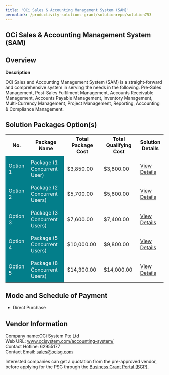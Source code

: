 ```yaml
---
title: 'OCi Sales & Accounting Management System (SAM)'
permalink: /productivity-solutions-grant/solutionrepo/solution753
---
```


## OCi Sales & Accounting Management System (SAM)

## Overview

**Description**

OCi Sales and Accounting Management System (SAM) is a straight-forward and comprehensive system in serving the needs in the following. Pre-Sales Management, Post-Sales Fulfilment Management, Accounts Receivable Management, Accounts Payable Management, Inventory Management, Multi-Currency Management, Project Management, Reporting, Accounting & Compliance Management.

## Solution Packages Option(s)

<table>
<tr>
<th><b>No.</b></th>
<th><b>Package Name</b></th>
<th><b>Total Package Cost</b></th>
<th><b>Total Qualifying Cost</b></th>
<th><b>Solution Details</b></th>
</tr>
<tr>
<td style='padding: 10px; background-color: #037E8A; color: #FFFFFF;'>Option 1</td>
<td style='padding: 10px; background-color: #037E8A; color: #FFFFFF;'>Package (1 Concurrent User)</td>
<td style='padding: 10px;'>$3,850.00</td>
<td style='padding: 10px;'>$3,800.00</td>
<td style='padding: 10px;'><a href='/images/psg/OCi_Desensitised_Annex_3_Part_1.pdf' target='_blank'>View Details</a></td>
</tr>
<tr>
<td style='padding: 10px; background-color: #037E8A; color: #FFFFFF;'>Option 2</td>
<td style='padding: 10px; background-color: #037E8A; color: #FFFFFF;'>Package (2 Concurrent Users)</td>
<td style='padding: 10px;'>$5,700.00</td>
<td style='padding: 10px;'>$5,600.00</td>
<td style='padding: 10px;'><a href='/images/psg/OCi_Desensitised_Annex_3_Part_2.pdf' target='_blank'>View Details</a></td>
</tr>
<tr>
<td style='padding: 10px; background-color: #037E8A; color: #FFFFFF;'>Option 3</td>
<td style='padding: 10px; background-color: #037E8A; color: #FFFFFF;'>Package (3 Concurrent Users)</td>
<td style='padding: 10px;'>$7,600.00</td>
<td style='padding: 10px;'>$7,400.00</td>
<td style='padding: 10px;'><a href='/images/psg/OCi_Desensitised_Annex_3_Part_3.pdf' target='_blank'>View Details</a></td>
</tr>
<tr>
<td style='padding: 10px; background-color: #037E8A; color: #FFFFFF;'>Option 4</td>
<td style='padding: 10px; background-color: #037E8A; color: #FFFFFF;'>Package (5 Concurrent Users)</td>
<td style='padding: 10px;'>$10,000.00</td>
<td style='padding: 10px;'>$9,800.00</td>
<td style='padding: 10px;'><a href='/images/psg/OCi_Desensitised_Annex_3_Part_4.pdf' target='_blank'>View Details</a></td>
</tr>
<tr>
<td style='padding: 10px; background-color: #037E8A; color: #FFFFFF;'>Option 5</td>
<td style='padding: 10px; background-color: #037E8A; color: #FFFFFF;'>Package (8 Concurrent Users)</td>
<td style='padding: 10px;'>$14,300.00</td>
<td style='padding: 10px;'>$14,000.00</td>
<td style='padding: 10px;'><a href='/images/psg/OCi_Desensitised_Annex_3_Part_5.pdf' target='_blank'>View Details</a></td>
</tr>
</table>

## Mode and Schedule of Payment

 - Direct Purchase

## Vendor Information

 Company name:OCi System Pte Ltd<br>Web URL: www.ocisystem.com/accounting-system/ <br>Contact Hotline: 62955177 <br>Contact Email: sales@ocisg.com 

Interested companies can get a quotation from the pre-approved vendor, before applying for the PSG through the <a href='https://www.businessgrants.gov.sg/' target='_blank' rel='noopener'>Business Grant Portal (BGP)</a>.

<script src="/jquery/resize-tables.js"></script>
